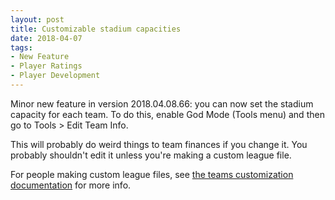 ```yaml
---
layout: post
title: Customizable stadium capacities
date: 2018-04-07
tags:
- New Feature
- Player Ratings
- Player Development
---
```


Minor new feature in version 2018.04.08.66: you can now set the stadium capacity for each team. To do this, enable God Mode (Tools menu) and then go to Tools > Edit Team Info.

This will probably do weird things to team finances if you change it. You probably shouldn't edit it unless you're making a custom league file.

For people making custom league files, see [the teams customization documentation](/manual/customization/teams/) for more info.